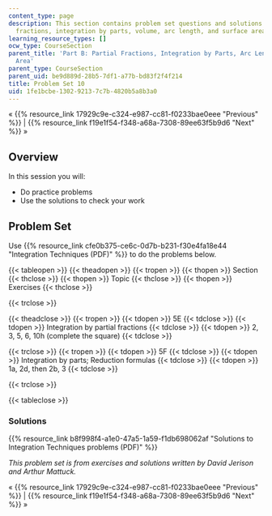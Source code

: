```yaml
---
content_type: page
description: This section contains problem set questions and solutions on partial
  fractions, integration by parts, volume, arc length, and surface area.
learning_resource_types: []
ocw_type: CourseSection
parent_title: 'Part B: Partial Fractions, Integration by Parts, Arc Length, and Surface
  Area'
parent_type: CourseSection
parent_uid: be9d889d-28b5-7df1-a77b-bd83f2f4f214
title: Problem Set 10
uid: 1fe1bcbe-1302-9213-7c7b-4820b5a8b3a0
---
```


« {{% resource_link 17929c9e-c324-e987-cc81-f0233bae0eee "Previous" %}} | {{% resource_link f19e1f54-f348-a68a-7308-89ee63f5b9d6 "Next" %}} »

Overview
--------

In this session you will:

*   Do practice problems
*   Use the solutions to check your work

Problem Set
-----------

Use {{% resource_link cfe0b375-ce6c-0d7b-b231-f30e4fa18e44 "Integration Techniques (PDF)" %}} to do the problems below.

{{< tableopen >}}
{{< theadopen >}}
{{< tropen >}}
{{< thopen >}}
Section
{{< thclose >}}
{{< thopen >}}
Topic
{{< thclose >}}
{{< thopen >}}
Exercises
{{< thclose >}}

{{< trclose >}}

{{< theadclose >}}
{{< tropen >}}
{{< tdopen >}}
5E
{{< tdclose >}}
{{< tdopen >}}
Integration by partial fractions
{{< tdclose >}}
{{< tdopen >}}
2, 3, 5, 6, 10h (complete the square)
{{< tdclose >}}

{{< trclose >}}
{{< tropen >}}
{{< tdopen >}}
5F
{{< tdclose >}}
{{< tdopen >}}
Integration by parts; Reduction formulas
{{< tdclose >}}
{{< tdopen >}}
1a, 2d, then 2b, 3
{{< tdclose >}}

{{< trclose >}}

{{< tableclose >}}

### Solutions

{{% resource_link b8f998f4-a1e0-47a5-1a59-f1db698062af "Solutions to Integration Techniques problems (PDF)" %}}

_This problem set is from exercises and solutions written by David Jerison and Arthur Mattuck._

« {{% resource_link 17929c9e-c324-e987-cc81-f0233bae0eee "Previous" %}} | {{% resource_link f19e1f54-f348-a68a-7308-89ee63f5b9d6 "Next" %}} »